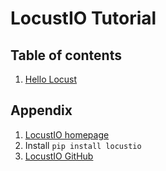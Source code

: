 # LocustIO Tutorial

## Table of contents

1. [Hello Locust](01-hello-locust.md)

## Appendix

1. [LocustIO homepage](https://locust.io/)
1. Install `pip install locustio`
1. [LocustIO GitHub](https://github.com/locustio/locust)